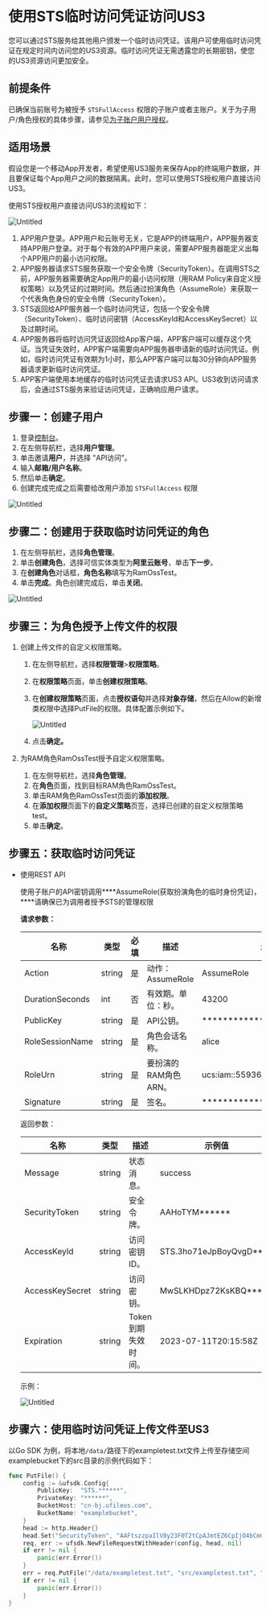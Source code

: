 # 使用STS临时访问凭证访问US3

您可以通过STS服务给其他用户颁发一个临时访问凭证。该用户可使用临时访问凭证在规定时间内访问您的US3资源。临时访问凭证无需透露您的长期密钥，使您的US3资源访问更加安全。

## **前提条件**

已确保当前账号为被授予 `STSFullAccess` 权限的子账户或者主账户。关于为子用户/角色授权的具体步骤，请参见[为子账户用户授权](https://docs.ucloud.cn/uproject/user?id=%e4%b8%ba%e5%ad%90%e7%94%a8%e6%88%b7%e6%b7%bb%e5%8a%a0%e6%9d%83%e9%99%90)。

## **适用场景**

假设您是一个移动App开发者，希望使用US3服务来保存App的终端用户数据，并且要保证每个App用户之间的数据隔离。此时，您可以使用STS授权用户直接访问US3。

使用STS授权用户直接访问US3的流程如下：

![Untitled](/images/guide/STS整体流程图.png)

1. APP用户登录。APP用户和云账号无关，它是APP的终端用户，APP服务器支持APP用户登录。对于每个有效的APP用户来说，需要APP服务器能定义出每个APP用户的最小访问权限。
2. APP服务器请求STS服务获取一个安全令牌（SecurityToken）。在调用STS之前，APP服务器需要确定App用户的最小访问权限（用RAM Policy来自定义授权策略）以及凭证的过期时间。然后通过扮演角色（AssumeRole）来获取一个代表角色身份的安全令牌（SecurityToken）。
3. STS返回给APP服务器一个临时访问凭证，包括一个安全令牌（SecurityToken）、临时访问密钥（AccessKeyId和AccessKeySecret）以及过期时间。
4. APP服务器将临时访问凭证返回给App客户端，APP客户端可以缓存这个凭证。当凭证失效时，APP客户端需要向APP服务器申请新的临时访问凭证。例如，临时访问凭证有效期为1小时，那么APP客户端可以每30分钟向APP服务器请求更新临时访问凭证。
5. APP客户端使用本地缓存的临时访问凭证去请求US3 API。US3收到访问请求后，会通过STS服务来验证访问凭证，正确响应用户请求。

## ****步骤一：创建子用户****

1. 登录[控制台](https://console.ucloud.cn/uaccount/iam/user_manage)。
2. 在左侧导航栏，选择**用户管理**。
3. 单击邀请**用户**，并选择 "API访问”。
4. 输入**邮箱/用户名称**。
5. 然后单击**确定**。
6. 创建完成完成之后需要给改用户添加 `STSFullAccess` 权限

![Untitled](/images/guide/STS添加权限.png)

## **步骤二：创建用于获取临时访问凭证的角色**

1. 在左侧导航栏，选择**角色管理**。
2. 单击**创建角色**，选择可信实体类型为**阿里云账号**，单击**下一步**。
3. 在**创建角色**对话框，**角色名称**填写为RamOssTest。
4. 单击**完成**。角色创建完成后，单击**关闭**。

![Untitled](/images/guide/STS创建角色.png)

## **步骤三：为角色授予上传文件的权限**

1. 创建上传文件的自定义权限策略。

   1. 在左侧导航栏，选择**权限管理**>**权限策略**。

   2. 在**权限策略**页面，单击**创建权限策略**。

   3. 在**创建权限策略**页面，点击**授权语句**并选择**对象存储**，然后在Allow的新增类权限中选择PutFile的权限。具体配置示例如下。

      ![Untitled](/images/guide/STS添加PUT权限.png)

   4. 点击**确定。**

2. 为RAM角色RamOssTest授予自定义权限策略。

   1. 在左侧导航栏，选择**角色管理**。
   2. 在**角色**页面，找到目标RAM角色RamOssTest。
   3. 单击RAM角色RamOssTest页面的**添加权限**。
   4. 在**添加权限**页面下的**自定义策略**页签，选择已创建的自定义权限策略test。
   5. 单击**确定**。

## ****步骤五：获取临时访问凭证****

- 使用REST API

  使用子账户的API密钥调用****AssumeRole(获取扮演角色的临时身份凭证)，****请确保已为调用者授予STS的管理权限

  ****请求参数：****

  | 名称            | 类型   | 必填 | 描述                 | 示例值                            |
  | --------------- | ------ | ---- | -------------------- | --------------------------------- |
  | Action          | string | 是   | 动作：AssumeRole     | AssumeRole                        |
  | DurationSeconds | int    | 否   | 有效期。单位：秒。   | 43200                             |
  | PublicKey       | string | 是   | API公钥。            | ************                      |
  | RoleSessionName | string | 是   | 角色会话名称。       | alice                             |
  | RoleUrn         | string | 是   | 要扮演的RAM角色ARN。 | ucs:iam::55936045:role/RamOssTest |
  | Signature       | string | 是   | 签名。               | ************                      |

  返回参数：

  | 名称            | 类型   | 描述                | 示例值                  |
  | --------------- | ------ | ------------------- | ----------------------- |
  | Message         | string | 状态消息。          | success                 |
  | SecurityToken   | string | 安全令牌。          | AAHoTYM******           |
  | AccessKeyId     | string | 访问密钥ID。        | STS.3ho71eJpBoyQvgD**** |
  | AccessKeySecret | string | 访问密钥。          | MwSLKHDpz72KsKBQ****    |
  | Expiration      | string | Token到期失效时间。 | 2023-07-11T20:15:58Z    |

  示例：

  ![Untitled](/images/guide/STS获取Token.png)

## ****步骤六：使用临时访问凭证上传文件至US3****

以Go SDK 为例，将本地`/data/`路径下的exampletest.txt文件上传至存储空间examplebucket下的src目录的示例代码如下：

```go
func PutFile() {
	config := &ufsdk.Config{
		PublicKey:  "STS.******",
		PrivateKey: "******",
		BucketHost: "cn-bj.ufileos.com",
		BucketName: "examplebucket",
	}
	head := http.Header{}
	head.Set("SecurityToken", "AAFtszzpaIlV8y23F0T2tCpAJmtEZ6CpIjO4bCmCCU******")
	req, err := ufsdk.NewFileRequestWithHeader(config, head, nil)
	if err != nil {
		panic(err.Error())
	}
	err = req.PutFile("/data/exampletest.txt", "src/exampletest.txt", "")
	if err != nil {
		panic(err.Error())
	}
}
```
